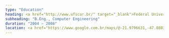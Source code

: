 ```yaml
---
type: "Education"
heading: <a href="http://www.ufscar.br/" target="_blank">Federal University of São Carlos</a>
subheading: "B.Eng., Computer Engineering"
duration: "2004 – 2008"
location: <a href="https://www.google.com.br/maps/@-21.9796631,-47.8803872,18z" target="_blank">São Carlos, Brazil</a>
---
```

